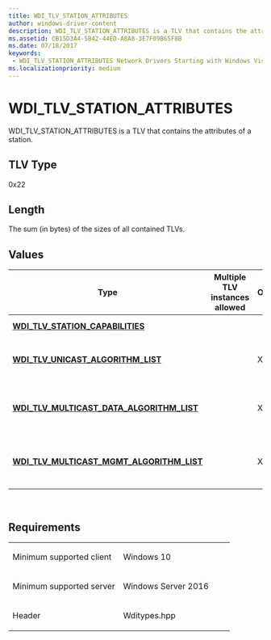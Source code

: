 ```yaml
---
title: WDI_TLV_STATION_ATTRIBUTES
author: windows-driver-content
description: WDI_TLV_STATION_ATTRIBUTES is a TLV that contains the attributes of a station.
ms.assetid: CB15D3A4-5B42-44ED-A8A8-3E7F09B65F8B
ms.date: 07/18/2017 
keywords:
 - WDI_TLV_STATION_ATTRIBUTES Network Drivers Starting with Windows Vista
ms.localizationpriority: medium
---
```


# WDI\_TLV\_STATION\_ATTRIBUTES


WDI\_TLV\_STATION\_ATTRIBUTES is a TLV that contains the attributes of a station.

## TLV Type


0x22

## Length


The sum (in bytes) of the sizes of all contained TLVs.

## Values


| Type                                                                                        | Multiple TLV instances allowed | Optional | Description                                    |
|---------------------------------------------------------------------------------------------|--------------------------------|----------|------------------------------------------------|
| [**WDI\_TLV\_STATION\_CAPABILITIES**](wdi-tlv-station-capabilities.md)                     |                                |          | The station capabilities.                      |
| [**WDI\_TLV\_UNICAST\_ALGORITHM\_LIST**](wdi-tlv-unicast-algorithm-list.md)                |                                | X        | The supported unicast algorithms.              |
| [**WDI\_TLV\_MULTICAST\_DATA\_ALGORITHM\_LIST**](wdi-tlv-multicast-data-algorithm-list.md) |                                | X        | The supported multicast data algorithms.       |
| [**WDI\_TLV\_MULTICAST\_MGMT\_ALGORITHM\_LIST**](wdi-tlv-multicast-mgmt-algorithm-list.md) |                                | X        | The supported multicast management algorithms. |

 

Requirements
------------

<table>
<colgroup>
<col width="50%" />
<col width="50%" />
</colgroup>
<tbody>
<tr class="odd">
<td><p>Minimum supported client</p></td>
<td><p>Windows 10</p></td>
</tr>
<tr class="even">
<td><p>Minimum supported server</p></td>
<td><p>Windows Server 2016</p></td>
</tr>
<tr class="odd">
<td><p>Header</p></td>
<td>Wditypes.hpp</td>
</tr>
</tbody>
</table>

 

 





